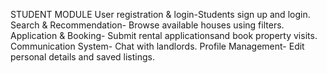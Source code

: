 STUDENT MODULE
User registration & login-Students sign up and login.
Search & Recommendation- Browse available houses using filters.
Application & Booking- Submit rental applicationsand book property visits.
Communication System- Chat with landlords.
Profile Management- Edit personal details and saved listings.
